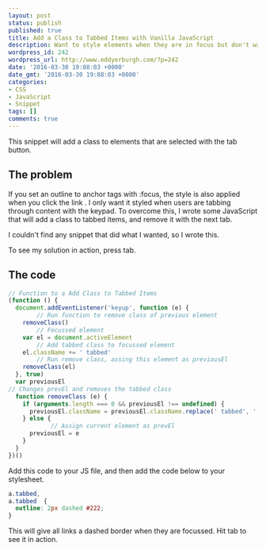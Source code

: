 ```yaml
---
layout: post
status: publish
published: true
title: Add a Class to Tabbed Items with Vanilla JavaScript
description: Want to style elements when they are in focus but don't want it styled when elements are active? Copy this vanilla JS snippet to add a class to tabbed items
wordpress_id: 242
wordpress_url: http://www.eddyerburgh.com/?p=242
date: '2016-03-30 19:08:03 +0000'
date_gmt: '2016-03-30 19:08:03 +0000'
categories:
- CSS
- JavaScript
- Snippet
tags: []
comments: true
---
```

This snippet will add a class to elements that are selected with the tab button.

## The problem

If you set an outline to anchor tags with :focus, the style is also applied when you click the link . I only want it styled when users are tabbing through content with the keypad. To overcome this, I wrote some JavaScript that will add a class to tabbed items, and remove it with the next tab.

I couldn't find any snippet that did what I wanted, so I wrote this.

To see my solution in action, press tab.

## The code

```js
// Function to a Add Class to Tabbed Items
(function () {
  document.addEventListener('keyup', function (e) {
        // Run function to remove class of previous element
    removeClass()
        // Focussed element
    var el = document.activeElement
        // Add tabbed class to focussed element
    el.className += ' tabbed'
        // Run remove class, assing this element as previousEl
    removeClass(el)
  }, true)
  var previousEl
// Changes prevEl and removes the tabbed class
  function removeClass (e) {
    if (arguments.length === 0 && previousEl !== undefined) {
      previousEl.className = previousEl.className.replace(' tabbed', '')
    } else {
            // Assign current element as prevEl
      previousEl = e
    }
  }
})()
```

Add this code to your JS file, and then add the code below to your stylesheet.

```css
a.tabbed,
a.tabbed  {
  outline: 2px dashed #222;
}
```

This will give all links a dashed border when they are focussed. Hit tab to see it in action.
